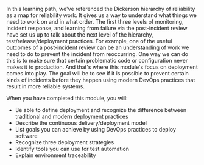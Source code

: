 In this learning path, we've referenced the Dickerson hierarchy of
reliability as a map for reliability work. It gives us a way to understand
what things we need to work on and in what order. The first three levels of
monitoring, incident response, and learning from failure via the
post-incident review have set us up to talk about the next level of the
hierarchy, test/release/deployment practices. For example, one of the
useful outcomes of a post-incident review can be an understanding of work
we need to do to prevent the incident from reoccurring. One way we can do
this is to make sure that certain problematic code or configuration never
makes it to production. And that's where this module's focus on deployment
comes into play. The goal will be to see if it is possible to prevent
certain kinds of incidents before they happen using modern DevOps practices
that result in more reliable systems.

When you have completed this module, you will:

-   Be able to define deployment and recognize the difference between
    traditional and modern deployment practices
-   Describe the continuous delivery/deployment model
-   List goals you can achieve by using DevOps practices to deploy software
-   Recognize three deployment strategies
-   Identify tools you can use for test automation
-   Explain environment traceability

